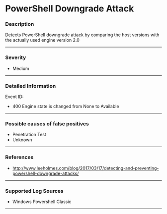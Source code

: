 # PowerShell Downgrade Attack
### Description

Detects PowerShell downgrade attack by comparing the host versions with the actually used engine version 2.0

-------------------
### Severity

- Medium

-------------------

### Detailed Information

Event ID:
  - 400 Engine state is changed from None to Available
 
-------------------

### Possible causes of false positives

- Penetration Test
- Unknown

-------------------
### References

- http://www.leeholmes.com/blog/2017/03/17/detecting-and-preventing-powershell-downgrade-attacks/

-------------------
### Supported Log Sources

- Windows Powershell Classic

-------------------
